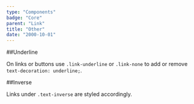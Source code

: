 ```yaml
---
type: "Components"
badge: "Core"
parent: "Link"
title: "Other"
date: "2000-10-01"
---
```


##Underline

On links or buttons use `.link-underline` or `.link-none` to add or remove `text-decoration:
  underline;`.

<demo>
  <demovanilla src="vanilla/components/link/link">
  </demovanilla>
</demo>

##Inverse

Links under `.text-inverse` are styled accordingly.

<demo>
  <demovanilla src="vanilla/components/link/inverse">
  </demovanilla>
</demo>
